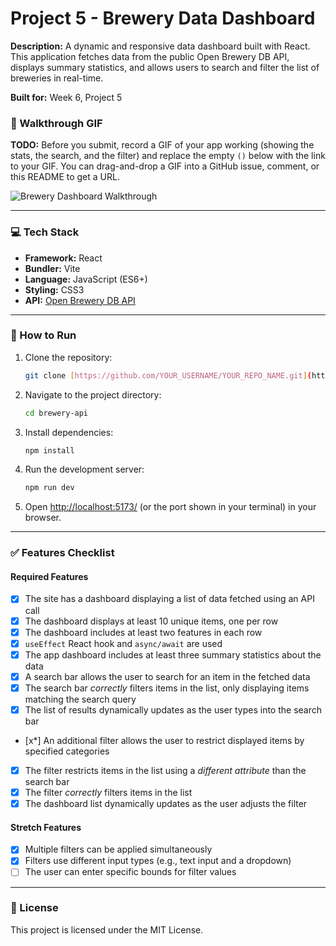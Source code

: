 # Project 5 - Brewery Data Dashboard

**Description:** A dynamic and responsive data dashboard built with React. This application fetches data from the public Open Brewery DB API, displays summary statistics, and allows users to search and filter the list of breweries in real-time.

**Built for:** Week 6, Project 5


### 🎥 Walkthrough GIF

**TODO:** Before you submit, record a GIF of your app working (showing the stats, the search, and the filter) and replace the empty `()` below with the link to your GIF. You can drag-and-drop a GIF into a GitHub issue, comment, or this README to get a URL.

![Brewery Dashboard Walkthrough]()

---

### 💻 Tech Stack

* **Framework:** React
* **Bundler:** Vite
* **Language:** JavaScript (ES6+)
* **Styling:** CSS3
* **API:** [Open Brewery DB API](https://www.openbrewerydb.org/)

---

### 🚀 How to Run

1.  Clone the repository:
    ```bash
    git clone [https://github.com/YOUR_USERNAME/YOUR_REPO_NAME.git](https://github.com/YOUR_USERNAME/YOUR_REPO_NAME.git)
    ```
2.  Navigate to the project directory:
    ```bash
    cd brewery-api
    ```
3.  Install dependencies:
    ```bash
    npm install
    ```
4.  Run the development server:
    ```bash
    npm run dev
    ```
5.  Open [http://localhost:5173/](http://localhost:5173/) (or the port shown in your terminal) in your browser.

---

### ✅ Features Checklist

#### Required Features
- [x] The site has a dashboard displaying a list of data fetched using an API call
- [x] The dashboard displays at least 10 unique items, one per row
- [x] The dashboard includes at least two features in each row
- [x] `useEffect` React hook and `async/await` are used
- [x] The app dashboard includes at least three summary statistics about the data
- [x] A search bar allows the user to search for an item in the fetched data
- [x] The search bar *correctly* filters items in the list, only displaying items matching the search query
- [x] The list of results dynamically updates as the user types into the search bar
- [x*] An additional filter allows the user to restrict displayed items by specified categories
- [x] The filter restricts items in the list using a *different attribute* than the search bar
- [x] The filter *correctly* filters items in the list
- [x] The dashboard list dynamically updates as the user adjusts the filter

#### Stretch Features
- [x] Multiple filters can be applied simultaneously
- [x] Filters use different input types (e.g., text input and a dropdown)
- [ ] The user can enter specific bounds for filter values

---

### 📝 License

This project is licensed under the MIT License.